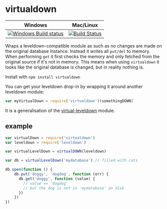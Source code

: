 # virtualdown
Windows | Mac/Linux
------- | ---------
[![Windows Build status](http://img.shields.io/appveyor/ci/finnp/virtualdown.svg)](https://ci.appveyor.com/project/finnp/virtualdown/branch/master) | [![Build Status](https://travis-ci.org/finnp/virtualdown.svg?branch=master)](https://travis-ci.org/finnp/virtualdown) 

Wraps a leveldown-compatible module as such as no changes are made on the original
database instance. Instead it writes all `put/del` to memory. When performing `get`
it first checks the memory and only fetched from the original source if it's not 
in memory. This means when using `virtualdown` it looks like the original database
is changed, but in reality nothing is.

Install with `npm install virtualdown`

You can get your leveldown drop-in by wrapping it around another leveldown module:
```js
var myVirtualDown = require('virtualdown')(somethingDOWN)
```

It is a generalisation of the [virtual-leveldown](https://www.npmjs.org/package/virtual-leveldown) module.

## example

```js
var virtualDown = require('virtualdown')
var leveldown = require('leveldown')

var virtualLevelDown = virtualDOWN(leveldown)

var db = virtualLevelDown('mydatabase') // filled with cats

db.open(function () {
    db.put('doggy', 'dogdog', function (err) {
      db.get('doggy', function (value) {
        // value == 'dogdog'
        // but the dog is not in 'mydatabase' on disk
      })
    })
})
```